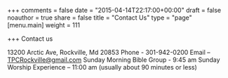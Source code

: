 +++
comments = false
date = "2015-04-14T22:17:00+00:00"
draft = false
noauthor = true
share = false
title = "Contact Us"
type = "page"
[menu.main]
weight = 111

+++
Contact us 

13200 Arctic Ave, Rockville, Md 20853
Phone - 301-942-0200
Email – TPCRockville@gmail.com
Sunday Morning Bible Group - 9:45 am
Sunday Worship Experience – 11:00 am (usually about 90 minutes or less)
